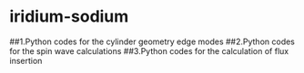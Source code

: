 # iridium-sodium

##1.Python codes for the cylinder geometry edge modes
##2.Python codes for the spin wave calculations
##3.Python codes for the calculation of flux insertion
